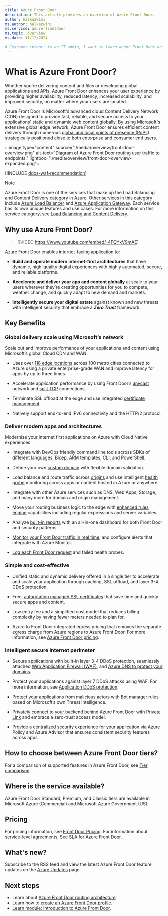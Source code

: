 ```yaml
---
title: Azure Front Door
description: This article provides an overview of Azure Front Door.
author: halkazwini
ms.author: halkazwini
ms.service: azure-frontdoor
ms.topic: overview
ms.date: 11/12/2024

# Customer intent: As an IT admin, I want to learn about Front Door and what I can use it for.
---
```


# What is Azure Front Door?

Whether you're delivering content and files or developing global applications and APIs, Azure Front Door enhances your user experience by providing higher availability, reduced latency, increased scalability, and improved security, no matter where your users are located. 

Azure Front Door is Microsoft's advanced cloud Content Delivery Network (CDN) designed to provide fast, reliable, and secure access to your applications' static and dynamic web content globally. By using Microsoft's extensive global edge network, Azure Front Door ensures efficient content delivery through numerous [global and local points of presence (PoPs)](edge-locations-by-region.md) strategically positioned close to both enterprise and consumer end users.

:::image type="content" source="./media/overview/front-door-overview.png" alt-text="Diagram of Azure Front Door routing user traffic to endpoints." lightbox="./media/overview/front-door-overview-expanded.png":::

[!INCLUDE [ddos-waf-recommendation](../../includes/ddos-waf-recommendation.md)]

>[!NOTE]
> Azure Front Door is one of the services that make up the Load Balancing and Content Delivery category in Azure. Other services in this category include [Azure Load Balancer](../load-balancer/load-balancer-overview.md) and [Azure Application Gateway](../application-gateway/overview.md). Each service has its own unique features and use cases. For more information on this service category, see [Load Balancing and Content Delivery](/articles/networking/load-balancer-content-delivery/load-balancing-content-delivery-overview.md).

## Why use Azure Front Door?

> [!VIDEO https://www.youtube.com/embed/-4FQYxV9mAE]

Azure Front Door enables internet-facing application to:

* **Build and operate modern internet-first architectures** that have dynamic, high-quality digital experiences with highly automated, secure, and reliable platforms.

* **Accelerate and deliver your app and content globally** at scale to your users wherever they're creating opportunities for you to compete, weather change, and quickly adapt to new demand and markets.

* **Intelligently secure your digital estate** against known and new threats with intelligent security that embrace a **_Zero Trust_** framework.

## Key Benefits

### Global delivery scale using Microsoft’s network

Scale out and improve performance of your applications and content using Microsoft’s global Cloud CDN and WAN.

* Uses over [118 edge locations](edge-locations-by-region.md) across 100 metro cities connected to Azure using a private enterprise-grade WAN and improve latency for apps by up to three times.

* Accelerate application performance by using Front Door’s [anycast](front-door-traffic-acceleration.md#select-the-front-door-edge-location-for-the-request-anycast) network and [split TCP](front-door-traffic-acceleration.md#connect-to-the-front-door-edge-location-split-tcp) connections.

* Terminate SSL offload at the edge and use integrated [certificate management](standard-premium/how-to-configure-https-custom-domain.md).

* Natively support end-to-end IPv6 connectivity and the HTTP/2 protocol.

### Deliver modern apps and architectures

Modernize your internet first applications on Azure with Cloud Native experiences

* Integrate with DevOps friendly command line tools across SDKs of different languages, Bicep, ARM templates, CLI, and PowerShell.

* Define your own [custom domain](standard-premium/how-to-add-custom-domain.md) with flexible domain validation.

* Load balance and route traffic across [origins](origin.md) and use intelligent [health probe](health-probes.md) monitoring across apps or content hosted in Azure or anywhere.

* Integrate with other Azure services such as DNS, Web Apps, Storage, and many more for domain and origin management.

* Move your routing business logic to the edge with [enhanced rules engine](front-door-rules-engine.md) capabilities including regular expressions and server variables.

* Analyze [built-in reports](standard-premium/how-to-reports.md) with an all-in-one dashboard for both Front Door and security patterns.

* [Monitor your Front Door traffic in real time](standard-premium/how-to-monitor-metrics.md), and configure alerts that integrate with Azure Monitor.

* [Log each Front Door request](standard-premium/how-to-logs.md) and failed health probes.

### Simple and cost-effective

* Unified static and dynamic delivery offered in a single tier to accelerate and scale your application through caching, SSL offload, and layer 3-4 DDoS protection.

* Free, [autorotation managed SSL certificates](end-to-end-tls.md) that save time and quickly secure apps and content.

* Low entry fee and a simplified cost model that reduces billing complexity by having fewer meters needed to plan for.

* Azure to Front Door integrated egress pricing that removes the separate egress charge from Azure regions to Azure Front Door. For more information, see [Azure Front Door pricing](https://azure.microsoft.com/pricing/details/frontdoor/).

### Intelligent secure internet perimeter

* Secure applications with built-in layer 3-4 DDoS protection, seamlessly attached [Web Application Firewall (WAF)](../web-application-firewall/afds/afds-overview.md), and [Azure DNS to protect your domains](how-to-configure-endpoints.md).

* Protect your applications against layer 7 DDoS attacks using WAF. For more information, see [Application DDoS protection](../web-application-firewall/shared/application-ddos-protection.md).

* Protect your applications from malicious actors with Bot manager rules based on Microsoft’s own Threat Intelligence.

* Privately connect to your backend behind Azure Front Door with [Private Link](private-link.md) and embrace a zero-trust access model.

* Provide a centralized security experience for your application via Azure Policy and Azure Advisor that ensures consistent security features across apps.


## How to choose between Azure Front Door tiers?

For a comparison of supported features in Azure Front Door, see [Tier comparison](standard-premium/tier-comparison.md).

## Where is the service available?

Azure Front Door Standard, Premium, and Classic tiers are available in Microsoft Azure (Commercial) and Microsoft Azure Government (US).

## Pricing

For pricing information, see [Front Door Pricing](https://azure.microsoft.com/pricing/details/frontdoor/). For information about service-level agreements, See [SLA for Azure Front Door](https://azure.microsoft.com/support/legal/sla/frontdoor/v1_0/).

## What's new?

Subscribe to the RSS feed and view the latest Azure Front Door feature updates on the [Azure Updates](https://azure.microsoft.com/updates?filters=%5B%22Azure+Front+Door%22%5D) page.

## Next steps

* Learn about [Azure Front Door routing architecture](front-door-routing-architecture.md)
* Learn how to [create an Azure Front Door profile](create-front-door-portal.md).
* [Learn module: Introduction to Azure Front Door](/training/modules/intro-to-azure-front-door/).
